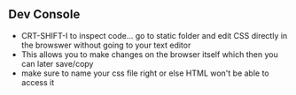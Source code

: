  ## Dev Console
 - CRT-SHIFT-I to inspect code... go to static folder and edit CSS directly in the browswer without going to your text editor 
 - This allows you to make changes on the browser itself which then you can later save/copy 
 - make sure to name your css file right or else HTML won't be able to access it  